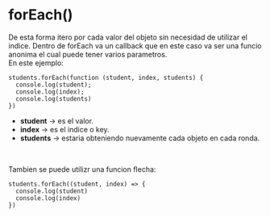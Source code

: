 # forEach()

De esta forma itero por cada valor del objeto sin necesidad de utilizar el indice. Dentro de forEach va un callback que en este caso va ser una funcio anonima el cual puede tener varios parametros.
<br>
En este ejemplo:
~~~
students.forEach(function (student, index, students) {
  console.log(student);
  console.log(index);
  console.log(students)
})
~~~~~~
* **student** $\to$ es el valor.
* **index** $\to$ es el indice o key.
* **students** $\to$ estaria obteniendo nuevamente cada objeto en cada ronda.

<br>

Tambien se puede utilizr una funcion flecha:
~~~
students.forEach((student, index) => {
  console.log(student)
  console.log(index)
})
~~~
